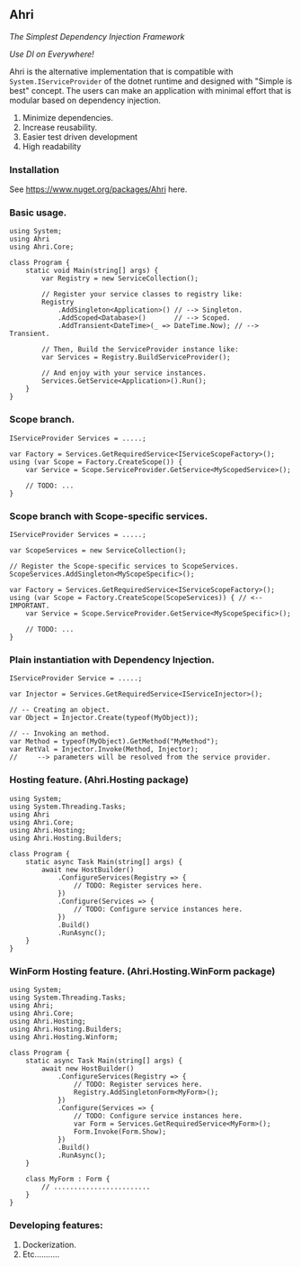 ## Ahri
_The Simplest Dependency Injection Framework_

_Use DI on Everywhere!_

Ahri is the alternative implementation that is compatible 
with `System.IServiceProvider` of the dotnet runtime and designed with "Simple is best" concept.
The users can make an application with minimal effort that is modular based on dependency injection.

1. Minimize dependencies.
2. Increase reusability.
3. Easier test driven development
4. High readability

### Installation
See https://www.nuget.org/packages/Ahri here.

### Basic usage.
```
using System;
using Ahri
using Ahri.Core;

class Program {
    static void Main(string[] args) {
        var Registry = new ServiceCollection();
        
        // Register your service classes to registry like:
        Registry
            .AddSingleton<Application>() // --> Singleton.
            .AddScoped<Database>()       // --> Scoped.
            .AddTransient<DateTime>(_ => DateTime.Now); // --> Transient.
        
        // Then, Build the ServiceProvider instance like:
        var Services = Registry.BuildServiceProvider();
        
        // And enjoy with your service instances.
        Services.GetService<Application>().Run();
    }
}
```

### Scope branch.
```
IServiceProvider Services = .....;

var Factory = Services.GetRequiredService<IServiceScopeFactory>();
using (var Scope = Factory.CreateScope()) {
    var Service = Scope.ServiceProvider.GetService<MyScopedService>();
    
    // TODO: ...
}
```

### Scope branch with Scope-specific services.
```
IServiceProvider Services = .....;

var ScopeServices = new ServiceCollection();

// Register the Scope-specific services to ScopeServices.
ScopeServices.AddSingleton<MyScopeSpecific>();

var Factory = Services.GetRequiredService<IServiceScopeFactory>();
using (var Scope = Factory.CreateScope(ScopeServices)) { // <-- IMPORTANT.
    var Service = Scope.ServiceProvider.GetService<MyScopeSpecific>();

    // TODO: ...
}
```

### Plain instantiation with Dependency Injection.
```
IServiceProvider Service = .....;

var Injector = Services.GetRequiredService<IServiceInjector>();

// -- Creating an object.
var Object = Injector.Create(typeof(MyObject));

// -- Invoking an method.
var Method = typeof(MyObject).GetMethod("MyMethod");
var RetVal = Injector.Invoke(Method, Injector);
//     --> parameters will be resolved from the service provider.

```

### Hosting feature. (Ahri.Hosting package)
```
using System;
using System.Threading.Tasks;
using Ahri
using Ahri.Core;
using Ahri.Hosting;
using Ahri.Hosting.Builders;

class Program {
    static async Task Main(string[] args) {
        await new HostBuilder()
            .ConfigureServices(Registry => {
                // TODO: Register services here.
            })
            .Configure(Services => {
                // TODO: Configure service instances here.
            })
            .Build()
            .RunAsync();
    }
}
```

### WinForm Hosting feature. (Ahri.Hosting.WinForm package)
```
using System;
using System.Threading.Tasks;
using Ahri;
using Ahri.Core;
using Ahri.Hosting;
using Ahri.Hosting.Builders;
using Ahri.Hosting.Winform;

class Program {
    static async Task Main(string[] args) {
        await new HostBuilder()
            .ConfigureServices(Registry => {
                // TODO: Register services here.
                Registry.AddSingletonForm<MyForm>();
            })
            .Configure(Services => {
                // TODO: Configure service instances here.
                var Form = Services.GetRequiredService<MyForm>();
                Form.Invoke(Form.Show);
            })
            .Build()
            .RunAsync();
    }

    class MyForm : Form {
        // ........................
    }
}

```


### Developing features:
1. Dockerization.
2. Etc...........